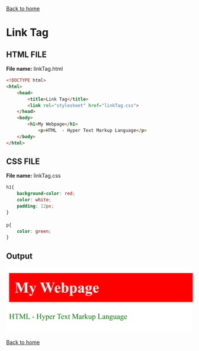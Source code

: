 [Back to home](README.md)
# Link Tag

## HTML FILE
**File name:** linkTag.html
```html
<!DOCTYPE html>
<html>
	<head>
		<title>Link Tag</title>
		<link rel="stylesheet" href="linkTag.css">
	</head>
	<body>
	    <h1>My Webpage</h1>
            <p>HTML  - Hyper Text Markup Language</p>
	</body>
</html>
```

## CSS FILE
**File name:** linkTag.css
```css
h1{
	background-color: red;
	color: white;
	padding: 12px;
}

p{
	color: green;
}
```

## Output
![](images/linkTag.png)

[Back to home](README.md)
